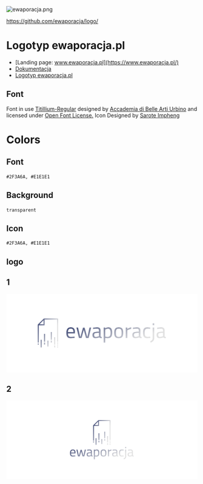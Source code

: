 ![ewaporacja.png](https://logo.ewaporacja.pl/1/cover.png)

https://github.com/ewaporacja/logo/

# Logotyp ewaporacja.pl
+ [Landing page: www.ewaporacja.pl](https://www.ewaporacja.pl/)
+ [Dokumentacja](https://docs.ewaporacja.pl/)
+ [Logotyp ewaporacja.pl](https://logo.ewaporacja.pl/)

## Font

Font in use <a target="_blank" href="https://www.fontsquirrel.com/fonts/titillium">Titillium-Regular</a> designed by
<a target="_blank" href="http://www.accademiadiurbino.it/">Accademia di Belle Arti Urbino</a>
and licensed under
<a target="_blank" href="http://scripts.sil.org/cms/scripts/page.php?site_id=nrsi&amp;id=OFL_web">Open Font License.</a>
Icon Designed by
<a target="_blank" href="https://thenounproject.com/srip">Sarote Impheng</a>


# Colors

## Font
  
    #2F3A6A, #E1E1E1


## Background

    transparent

## Icon
     
    #2F3A6A, #E1E1E1
    
    
## logo


## 1
![1/cover.png](1/cover.png)

## 2
![2/cover.png](2/cover.png)
